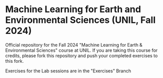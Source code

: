 # Machine Learning for Earth and Environmental Sciences (UNIL, Fall 2024)
Official repository for the Fall 2024 "Machine Learning for Earth &amp; Environmental Sciences" course at UNIL.  If you are taking this course for credits, please fork this repository and push your completed exercises to this fork.  

Exercises for the Lab sessions are in the "Exercises" Branch
